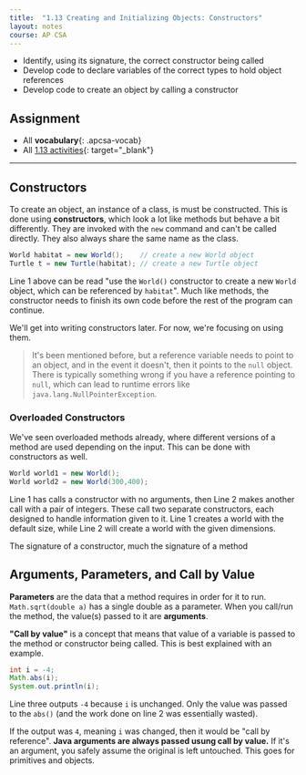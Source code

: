 ```yaml
---
title:  "1.13 Creating and Initializing Objects: Constructors"
layout: notes
course: AP CSA
---
```


- Identify, using its signature, the correct constructor being called
- Develop code to declare variables of the correct types to hold object references
- Develop code to create an object by calling a constructor

## Assignment

- All **vocabulary**{: .apcsa-vocab}
- All [1.13 activities](https://runestone.academy/ns/books/published/manvillehighschool_csawesome2_2526/topic-1-13-constructors.html){: target="_blank"}

---

## Constructors

To create an object, an instance of a class, is must be constructed. This is done using **constructors**, which look a lot like methods but behave a bit differently. They are invoked with the `new` command and can't be called directly. They also always share the same name as the class.

```java
World habitat = new World();    // create a new World object
Turtle t = new Turtle(habitat); // create a new Turtle object
```

Line 1 above can be read "use the `World()` constructor to create a new `World` object, which can be referenced by `habitat`". Much like methods, the constructor needs to finish its own code before the rest of the program can continue.

We'll get into writing constructors later. For now, we're focusing on using them.

> It's been mentioned before, but a reference variable needs to point to an object, and in the event it doesn't, then it points to the `null` object. There is typically something wrong if you have a reference pointing to `null`, which can lead to runtime errors like `java.lang.NullPointerException`.

### Overloaded Constructors

We've seen overloaded methods already, where different versions of a method are used depending on the input. This can be done with constructors as well.

```java
World world1 = new World();
World world2 = new World(300,400);
```

Line 1 has calls a constructor with no arguments, then Line 2 makes another call with a pair of integers. These call two separate constructors, each designed to handle information given to it. Line 1 creates a world with the default size, while Line 2 will create a world with the given dimensions.

The signature of a constructor, much the signature of a method 

## Arguments, Parameters, and Call by Value

**Parameters** are the data that a method requires in order for it to run. `Math.sqrt(double a)` has a single double as a parameter. When you call/run the method, the value(s) passed to it are **arguments**.

**"Call by value"** is a concept that means that value of a variable is passed to the method or constructor being called. This is best explained with an example.

```java
int i = -4;
Math.abs(i);
System.out.println(i);
```

Line three outputs `-4` because `i` is unchanged. Only the value was passed to the `abs()` (and the work done on line 2 was essentially wasted).

If the output was `4`, meaning `i` was changed, then it would be "call by reference". **Java arguments are always passed usung call by value.** If it's an argument, you safely assume the original is left untouched. This goes for primitives and objects.

